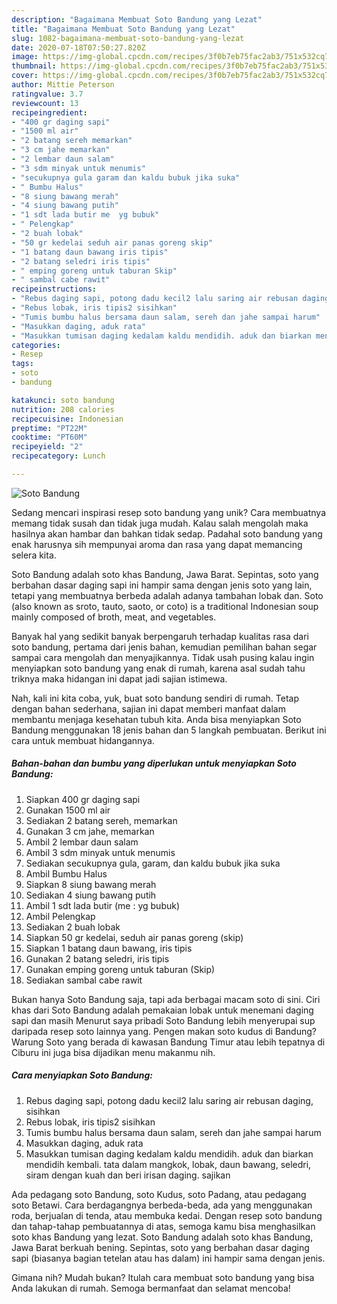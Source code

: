```yaml
---
description: "Bagaimana Membuat Soto Bandung yang Lezat"
title: "Bagaimana Membuat Soto Bandung yang Lezat"
slug: 1082-bagaimana-membuat-soto-bandung-yang-lezat
date: 2020-07-18T07:50:27.820Z
image: https://img-global.cpcdn.com/recipes/3f0b7eb75fac2ab3/751x532cq70/soto-bandung-foto-resep-utama.jpg
thumbnail: https://img-global.cpcdn.com/recipes/3f0b7eb75fac2ab3/751x532cq70/soto-bandung-foto-resep-utama.jpg
cover: https://img-global.cpcdn.com/recipes/3f0b7eb75fac2ab3/751x532cq70/soto-bandung-foto-resep-utama.jpg
author: Mittie Peterson
ratingvalue: 3.7
reviewcount: 13
recipeingredient:
- "400 gr daging sapi"
- "1500 ml air"
- "2 batang sereh memarkan"
- "3 cm jahe memarkan"
- "2 lembar daun salam"
- "3 sdm minyak untuk menumis"
- "secukupnya gula garam dan kaldu bubuk jika suka"
- " Bumbu Halus"
- "8 siung bawang merah"
- "4 siung bawang putih"
- "1 sdt lada butir me  yg bubuk"
- " Pelengkap"
- "2 buah lobak"
- "50 gr kedelai seduh air panas goreng skip"
- "1 batang daun bawang iris tipis"
- "2 batang seledri iris tipis"
- " emping goreng untuk taburan Skip"
- " sambal cabe rawit"
recipeinstructions:
- "Rebus daging sapi, potong dadu kecil2 lalu saring air rebusan daging, sisihkan"
- "Rebus lobak, iris tipis2 sisihkan"
- "Tumis bumbu halus bersama daun salam, sereh dan jahe sampai harum"
- "Masukkan daging, aduk rata"
- "Masukkan tumisan daging kedalam kaldu mendidih. aduk dan biarkan mendidih kembali. tata dalam mangkok, lobak, daun bawang, seledri, siram dengan kuah dan beri irisan daging. sajikan"
categories:
- Resep
tags:
- soto
- bandung

katakunci: soto bandung 
nutrition: 208 calories
recipecuisine: Indonesian
preptime: "PT22M"
cooktime: "PT60M"
recipeyield: "2"
recipecategory: Lunch

---
```



![Soto Bandung](https://img-global.cpcdn.com/recipes/3f0b7eb75fac2ab3/751x532cq70/soto-bandung-foto-resep-utama.jpg)

Sedang mencari inspirasi resep soto bandung yang unik? Cara membuatnya memang tidak susah dan tidak juga mudah. Kalau salah mengolah maka hasilnya akan hambar dan bahkan tidak sedap. Padahal soto bandung yang enak harusnya sih mempunyai aroma dan rasa yang dapat memancing selera kita.

Soto Bandung adalah soto khas Bandung, Jawa Barat. Sepintas, soto yang berbahan dasar daging sapi ini hampir sama dengan jenis soto yang lain, tetapi yang membuatnya berbeda adalah adanya tambahan lobak dan. Soto (also known as sroto, tauto, saoto, or coto) is a traditional Indonesian soup mainly composed of broth, meat, and vegetables.

Banyak hal yang sedikit banyak berpengaruh terhadap kualitas rasa dari soto bandung, pertama dari jenis bahan, kemudian pemilihan bahan segar sampai cara mengolah dan menyajikannya. Tidak usah pusing kalau ingin menyiapkan soto bandung yang enak di rumah, karena asal sudah tahu triknya maka hidangan ini dapat jadi sajian istimewa.


Nah, kali ini kita coba, yuk, buat soto bandung sendiri di rumah. Tetap dengan bahan sederhana, sajian ini dapat memberi manfaat dalam membantu menjaga kesehatan tubuh kita. Anda bisa menyiapkan Soto Bandung menggunakan 18 jenis bahan dan 5 langkah pembuatan. Berikut ini cara untuk membuat hidangannya.

<!--inarticleads1-->

##### Bahan-bahan dan bumbu yang diperlukan untuk menyiapkan Soto Bandung:

1. Siapkan 400 gr daging sapi
1. Gunakan 1500 ml air
1. Sediakan 2 batang sereh, memarkan
1. Gunakan 3 cm jahe, memarkan
1. Ambil 2 lembar daun salam
1. Ambil 3 sdm minyak untuk menumis
1. Sediakan secukupnya gula, garam, dan kaldu bubuk jika suka
1. Ambil  Bumbu Halus
1. Siapkan 8 siung bawang merah
1. Sediakan 4 siung bawang putih
1. Ambil 1 sdt lada butir (me : yg bubuk)
1. Ambil  Pelengkap
1. Sediakan 2 buah lobak
1. Siapkan 50 gr kedelai, seduh air panas goreng (skip)
1. Siapkan 1 batang daun bawang, iris tipis
1. Gunakan 2 batang seledri, iris tipis
1. Gunakan  emping goreng untuk taburan (Skip)
1. Sediakan  sambal cabe rawit


Bukan hanya Soto Bandung saja, tapi ada berbagai macam soto di sini. Ciri khas dari Soto Bandung adalah pemakaian lobak untuk menemani daging sapi dan masih Menurut saya pribadi Soto Bandung lebih menyerupai sup daripada resep soto lainnya yang. Pengen makan soto kudus di Bandung? Warung Soto yang berada di kawasan Bandung Timur atau lebih tepatnya di Ciburu ini juga bisa dijadikan menu makanmu nih. 

<!--inarticleads2-->

##### Cara menyiapkan Soto Bandung:

1. Rebus daging sapi, potong dadu kecil2 lalu saring air rebusan daging, sisihkan
1. Rebus lobak, iris tipis2 sisihkan
1. Tumis bumbu halus bersama daun salam, sereh dan jahe sampai harum
1. Masukkan daging, aduk rata
1. Masukkan tumisan daging kedalam kaldu mendidih. aduk dan biarkan mendidih kembali. tata dalam mangkok, lobak, daun bawang, seledri, siram dengan kuah dan beri irisan daging. sajikan


Ada pedagang soto Bandung, soto Kudus, soto Padang, atau pedagang soto Betawi. Cara berdagangnya berbeda-beda, ada yang menggunakan roda, berjualan di tenda, atau membuka kedai. Dengan resep soto bandung dan tahap-tahap pembuatannya di atas, semoga kamu bisa menghasilkan soto khas Bandung yang lezat. Soto Bandung adalah soto khas Bandung, Jawa Barat berkuah bening. Sepintas, soto yang berbahan dasar daging sapi (biasanya bagian tetelan atau has dalam) ini hampir sama dengan jenis. 

Gimana nih? Mudah bukan? Itulah cara membuat soto bandung yang bisa Anda lakukan di rumah. Semoga bermanfaat dan selamat mencoba!

